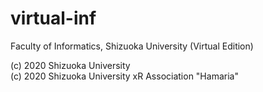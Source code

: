 # virtual-inf
Faculty of Informatics, Shizuoka University (Virtual Edition)

(c) 2020 Shizuoka University  
(c) 2020 Shizuoka University xR Association "Hamaria"